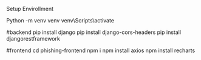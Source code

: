 Setup Envirollment

Python -m venv venv
venv\Scripts\activate

#backend
pip install django
pip install django-cors-headers
pip install djangorestframework

#frontend
cd phishing-frontend
npm i
npm install axios
npm install recharts
